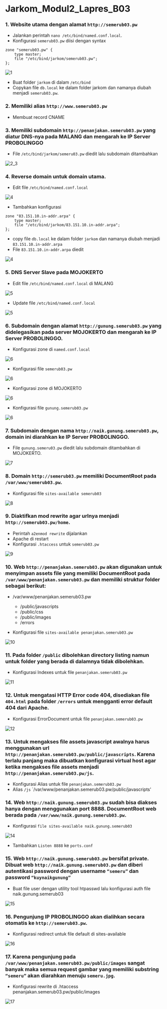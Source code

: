 # Jarkom_Modul2_Lapres_B03

### 1. Website utama dengan alamat `http://semerub03.pw` 
- Jalankan perintah `nano /etc/bind/named.conf.local`.
- Konfigurasi `semerub03.pw` diisi dengan syntax

```
zone "semerub03.pw" {
    type master;
    file "/etc/bind/jarkom/semerub03.pw";
};
```

![1](modul2/1.png)

- Buat folder `jarkom` di dalam `/etc/bind`
- Copykan file `db.local` ke dalam folder jarkom dan namanya diubah menjadi `semerub03.pw`.


### 2. Memiliki alias `http://www.semerub03.pw`
- Membuat record CNAME

### 3. Memiliki subdomain `http://penanjakan.semerub03.pw` yang diatur DNS-nya pada MALANG dan mengarah ke IP Server PROBOLINGGO
- File `/etc/bind/jarkom/semeru03.pw` diedit lalu subdomain ditambahkan

![2_3](modul2/2.png)

### 4. Reverse domain untuk domain utama.
- Edit file `/etc/bind/named.conf.local`

![4](modul2/1.png)

- Tambahkan konfigurasi 
```
zone "83.151.10.in-addr.arpa" {
    type master;
    file "/etc/bind/jarkom/83.151.10.in-addr.arpa";
};
```
- copy file `db.local` ke dalam folder `jarkom` dan namanya diubah menjadi `83.151.10.in-addr.arpa`
- File `83.151.10.in-addr.arpa` diedit

![4](modul2/3.png)

### 5. DNS Server Slave pada MOJOKERTO 
- Edit file `/etc/bind/named.conf.local` di MALANG

![5](modul2/1.png)

- Update file `/etc/bind/named.conf.local`

![5](modul2/4.png)

### 6. Subdomain dengan alamat `http://gunung.semerub03.pw` yang didelegasikan pada server MOJOKERTO dan mengarah ke IP Server PROBOLINGGO.
- Konfigurasi zone di `named.conf.local`

![6](modul2/1.png)

- Konfigurasi file `semerub03.pw`

![6](modul2/2.png)

- Konfigurasi zone di MOJOKERTO

![6](modul2/4.png)

- Konfigurasi file `gunung.semerub03.pw`

![6](modul2/5.png)

### 7. Subdomain dengan nama `http://naik.gunung.semerub03.pw`, domain ini diarahkan ke IP Server PROBOLINGGO.
- File `gunung.semeru03.pw` diedit lalu subdomain ditambahkan di MOJOKERTO.

![7](modul2/5.png)

### 8. Domain `http://semerub03.pw` memiliki DocumentRoot pada `/var/www/semerub03.pw`.
- Konfigurasi file `sites-available semerub03`

![8](modul2/6.png)

### 9. Diaktifkan mod rewrite agar urlnya menjadi `http://semerub03.pw/home`.
- Perintah `a2enmod rewrite` dijalankan
- Apache di restart
- Konfigurasi `.htaccess` untuk `semerub03.pw`

![9](modul2/7.png)

### 10. Web `http://penanjakan.semerub03.pw` akan digunakan untuk menyimpan assets file yang memiliki DocumentRoot pada `/var/www/penanjakan.semerub03.pw` dan memiliki struktur folder sebagai berikut:

- /var/www/penanjakan.semerub03.pw
  - /public/javascripts
  - /public/css
  - /public/images
  - /errors
  
-   Konfigurasi file `sites-available penanjakan.semerub03.pw`

![10](modul2/8.png)

### 11. Pada folder `/public` dibolehkan directory listing namun untuk folder yang berada di dalamnya tidak dibolehkan.
- Konfigurasi Indexes untuk file `penanjakan.semerub03.pw`

![11](modul2/8.png)

### 12. Untuk mengatasi HTTP Error code 404, disediakan file `404.html` pada folder `/errors` untuk mengganti error default 404 dari Apache.
- Konfigurasi ErrorDocument untuk file `penanjakan.semerub03.pw`

![12](modul2/10.png)

### 13. Untuk mengakses file assets javascript awalnya harus menggunakan url `http://penanjakan.semerub03.pw/public/javascripts`. Karena terlalu panjang maka dibuatkan konfigurasi virtual host agar ketika mengakses file assets menjadi `http://penanjakan.semerub03.pw/js`.
- Konfigurasi Alias untuk file `penanjakan.semerub03.pw`
- Alias `/js` `/var/www/penanjakan.semerub03.pw/public/javascripts'

### 14. Web `http://naik.gunung.semerub03.pw` sudah bisa diakses hanya dengan menggunakan port 8888. DocumentRoot web berada pada `/var/www/naik.gunung.semerub03.pw`.
- Konfigurasi `file sites-available naik.gunung.semerub03`

![14](modul2/11.png)

- Tambahkan `Listen 8888` ke `ports.conf`

### 15. Web `http://naik.gunung.semerub03.pw` bersifat private. Dibuat web `http://naik.gunung.semerub03.pw` dan diberi autentikasi password dengan username `“semeru”` dan password `“kuynaikgunung”`
- Buat file user dengan utility tool htpasswd lalu konfigurasi auth file naik.gunung.semerub03

![15](modul2/11.png)

### 16. Pengunjung IP PROBOLINGGO akan dialihkan secara otomatis ke `http://semerub03.pw`.
- Konfigurasi redirect untuk file default di sites-available

![16](modul2/14.jpg)

### 17. Karena pengunjung pada `/var/www/penanjakan.semerub03.pw/public/images` sangat banyak maka semua request gambar yang memiliki substring `“semeru”` akan diarahkan menuju `semeru.jpg`.
- Konfigurasi rewrite di .htaccess penanjakan.semerub03.pw/public/images 

![17](modul2/13.png)
